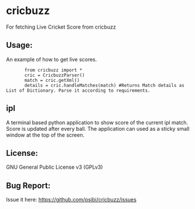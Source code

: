 cricbuzz
========

For fetching Live Cricket Score from cricbuzz

Usage:
------

An example of how to get live scores.

    	   from cricbuzz import *    	   
    	   cric = CricbuzzParser()
    	   match = cric.getXml()
    	   details = cric.handleMatches(match) #Returns Match details as List of Dictionary. Parse it according to requirements.
    
ipl 
----
A terminal based python application to show score of the current ipl match. Score is updated after every ball. The application can used as a sticky small window at the top of the screen.

License:
--------
GNU General Public License v3 (GPLv3)

Bug Report:
-----------
Issue it here: https://github.com/psibi/cricbuzz/issues

